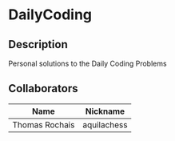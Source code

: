 # DailyCoding

## Description
Personal solutions to the Daily Coding Problems

## Collaborators
| Name | Nickname |
| ---- | -------- |
| Thomas Rochais | aquilachess |
